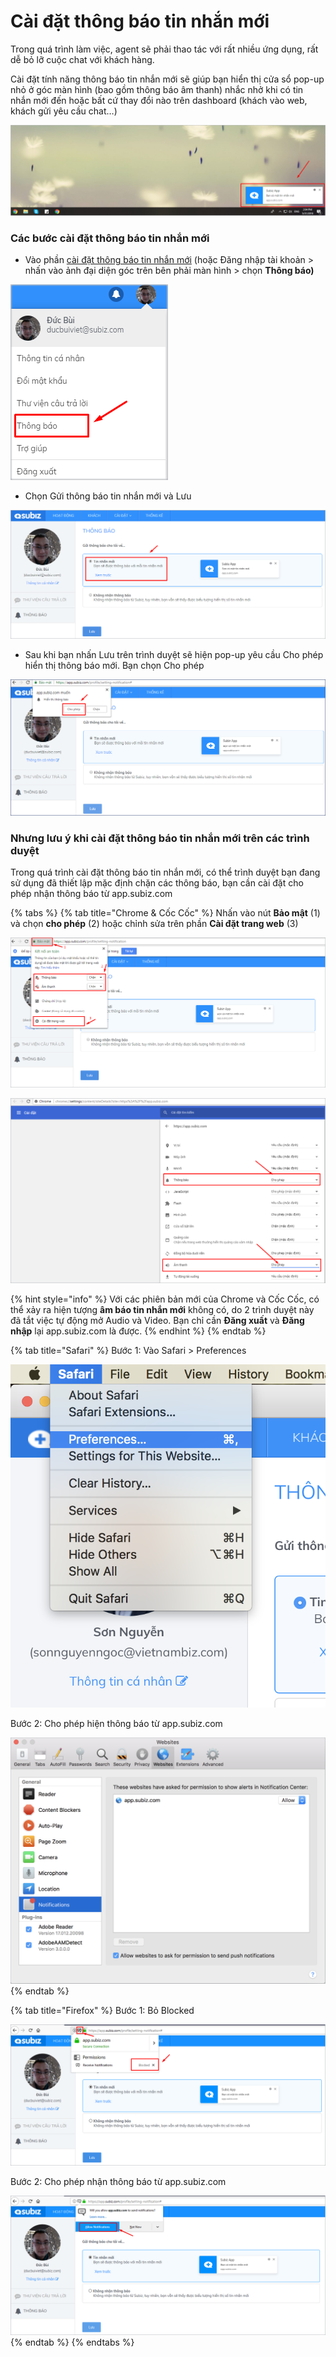 # Cài đặt thông báo tin nhắn mới

Trong quá trình làm việc, agent sẽ phải thao tác với rất nhiều ứng dụng, rất dễ bỏ lỡ cuộc chat với khách hàng.

Cài đặt tính năng thông báo tin nhắn mới sẽ giúp bạn hiển thị cửa sổ pop-up nhỏ ở góc màn hình \(bao gồm thông báo âm thanh\) nhắc nhở khi có tin nhắn mới đến hoặc bất cứ thay đổi nào trên dashboard \(khách vào web, khách gửi yêu cầu chat…\) 

![Th&#xF4;ng b&#xE1;o tin nh&#x1EAF;n m&#x1EDB;i tr&#xEA;n m&#xE0;n h&#xEC;nh](../../../.gitbook/assets/thong-bao-man-hinh.png)

### Các bước cài đặt thông báo tin nhắn mới 

* Vào phần [cài đặt thông báo tin nhắn mới](https://app.subiz.com/profile/setting-notification) \(hoặc Đăng nhập tài khoản &gt; nhấn vào ảnh đại diện góc trên bên phải màn hình &gt; chọn **Thông báo\)**

![Ch&#x1ECD;n c&#xE0;i &#x111;&#x1EB7;t th&#xF4;ng b&#xE1;o tin nh&#x1EAF;n m&#x1EDB;i](../../../.gitbook/assets/thong-bao.png)

* Chọn Gửi thông báo tin nhắn mới và Lưu

![Ch&#x1ECD;n th&#xF4;ng b&#xE1;o tin nh&#x1EAF;n v&#xE0; L&#x1B0;u](../../../.gitbook/assets/chon-thong-bao-tin-nhan.png)

* Sau khi bạn nhấn Lưu trên trình duyệt sẽ hiện pop-up yêu cầu Cho phép hiển thị thông báo mới. Bạn chọn Cho phép

![Cho ph&#xE9;p hi&#x1EC3;n th&#x1ECB; th&#xF4;ng b&#xE1;o m&#x1EDB;i](../../../.gitbook/assets/cho-phep-hien-thong-bao.png)

### Nhưng lưu ý khi cài đặt thông báo tin nhắn mới trên các trình duyệt

Trong quá trình cài đặt thông báo tin nhắn mới, có thể trình duyệt bạn đang sử dụng đã thiết lập mặc định chặn các thông báo, bạn cần cài đặt cho phép nhận thông báo từ app.subiz.com

{% tabs %}
{% tab title="Chrome & Cốc Cốc" %}
Nhấn vào nút **Bảo mật** \(1\) và chọn **cho phép** \(2\) hoặc chỉnh sửa trên phần **Cài đặt trang web** \(3\)

![C&#xE0;i &#x111;&#x1EB7;t cho ph&#xE9;p hi&#x1EC7;n th&#xF4;ng b&#xE1;o tin nh&#x1EAF;n v&#xE0; &#xE2;m thanh](../../../.gitbook/assets/bo-chan-thong-bao-tren-chrome%20%281%29.png)

![Cho ph&#xE9;p hi&#x1EC7;n th&#xF4;ng b&#xE1;o v&#xE0; &#xE2;m thanh tr&#xEA;n ph&#x1EA7;n C&#xE0;i &#x111;&#x1EB7;t trang web](../../../.gitbook/assets/cho-phep-tren-chrome%20%281%29.png)

{% hint style="info" %}
Với các phiên bản mới của Chrome và Cốc Cốc, có thể xảy ra hiện tượng **âm báo tin nhắn mới** không có, do 2 trình duyệt này đã tắt việc tự động mở Audio và Video. Bạn chỉ cần **Đăng xuất** và **Đăng nhập** lại app.subiz.com là được.
{% endhint %}
{% endtab %}

{% tab title="Safari" %}
Bước 1: Vào Safari &gt; Preferences

![](../../../.gitbook/assets/safari-1.png)

Bước 2: Cho phép hiện thông báo từ app.subiz.com

![Cho ph&#xE9;p hi&#x1EC7;n th&#xF4;ng b&#xE1;o t&#x1EEB; app.subiz.com](../../../.gitbook/assets/safari-2.png)
{% endtab %}

{% tab title="Firefox" %}
Bước 1: Bỏ Blocked

![B&#x1ECF; Blocked](../../../.gitbook/assets/firefox.png)

Bước 2: Cho phép nhận thông báo từ app.subiz.com

![Cho ph&#xE9;p nh&#x1EAD;n th&#xF4;ng b&#xE1;o sau khi nh&#x1EA5;n L&#x1B0;u](../../../.gitbook/assets/firefox-2.png)
{% endtab %}
{% endtabs %}





